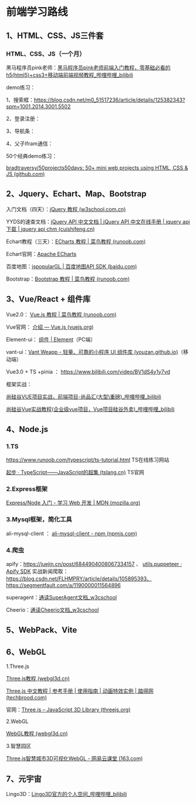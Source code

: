 # 前端学习路线

## 1、HTML、CSS、JS三件套

### HTML、CSS、JS（一个月）

黑马程序员pink老师：[黑马程序员pink老师前端入门教程，零基础必看的h5(html5)+css3+移动端前端视频教程_哔哩哔哩_bilibili](https://www.bilibili.com/video/BV14J4114768)

demo练习：

1、搜索框：https://blog.csdn.net/m0_51517236/article/details/125382343?spm=1001.2014.3001.5502

2、登录注册：

3、导航条：

4、父子Ifram通信：

50个经典demo练习：

[bradtraversy/50projects50days: 50+ mini web projects using HTML, CSS & JS (github.com)](https://github.com/bradtraversy/50projects50days)

## 2、Jquery、Echart、Map、Bootstrap

入门文档（四天）：[jQuery 教程 (w3school.com.cn)](https://www.w3school.com.cn/jquery/index.asp)

YYDS的速查文档：[jQuery API 中文文档 | jQuery API 中文在线手册 | jquery api 下载 | jquery api chm (cuishifeng.cn)](https://jquery.cuishifeng.cn/)

Echart教程（三天）：[ECharts 教程 | 菜鸟教程 (runoob.com)](https://www.runoob.com/echarts/echarts-tutorial.html)

Echart官网：[Apache ECharts](https://echarts.apache.org/zh/index.html)

百度地图：[jspopularGL | 百度地图API SDK (baidu.com)](https://lbsyun.baidu.com/index.php?title=jspopularGL)

Bootstrap：[Bootstrap 教程 | 菜鸟教程 (runoob.com)](https://www.runoob.com/bootstrap/bootstrap-tutorial.html)

## 3、Vue/React + 组件库

Vue2.0：  [Vue.js 教程 | 菜鸟教程 (runoob.com)](https://www.runoob.com/vue2/vue-tutorial.html)

Vue官网： [介绍 — Vue.js (vuejs.org)](https://cn.vuejs.org/v2/guide/)

Element-ui： [组件 | Element](https://element.eleme.cn/#/zh-CN/component/installation)（PC端）

vant-ui：[Vant Weapp - 轻量、可靠的小程序 UI 组件库 (youzan.github.io)](https://youzan.github.io/vant-weapp/)（移动端）

Vue3.0 + TS +pinia ： https://www.bilibili.com/video/BV1dS4y1y7vd

框架实战：

[尚硅谷VUE项目实战，前端项目-尚品汇(大型\重磅)_哔哩哔哩_bilibili](https://www.bilibili.com/video/BV1Vf4y1T7bw)

[尚硅谷Vue实战教程(企业级vue项目，Vue项目硅谷外卖)_哔哩哔哩_bilibili](https://www.bilibili.com/video/BV1Lp411d7w4?vd_source=b5b5fe52b52457f18d91cc3526d42736)

## 4、Node.js

### 1.TS

https://www.runoob.com/typescript/ts-tutorial.html  TS在线练习网站

[起步 · TypeScript——JavaScript的超集 (tslang.cn)](https://www.tslang.cn/samples/index.html) TS官网

### 2.Express框架

[Express/Node 入门 - 学习 Web 开发 | MDN (mozilla.org)](https://developer.mozilla.org/zh-CN/docs/Learn/Server-side/Express_Nodejs/Introduction)

### 3.Mysql框架，简化工具

ali-mysql-client ： [ali-mysql-client - npm (npmjs.com)](https://www.npmjs.com/package/ali-mysql-client)

### 4.爬虫

apify：https://juejin.cn/post/6844904008067334157 、 [utils.puppeteer · Apify SDK](https://sdk.apify.com/docs/api/puppeteer)
实战新闻爬取：https://blog.csdn.net/FLHMPRY/article/details/105895393、https://segmentfault.com/a/1190000011564896

superagent：[通读SuperAgent文档_w3cschool](https://www.w3cschool.cn/xhwqi/xhwqi-wp9n24sb.html)

Cheerio：[通读Cheerio文档_w3cschool](https://www.w3cschool.cn/xhwqi/xhwqi-3tb624sc.html)

## 5、WebPack、Vite

## 6、WebGL

1.Three.js

[Three.js教程 (webgl3d.cn)](http://www.webgl3d.cn/Three.js/)

[Three.js 中文教程 | 参考手册 | 使用指南 | 动画特效实例 | 踏得网 (techbrood.com)](https://techbrood.com/threejs/docs/)

官网：[Three.js – JavaScript 3D Library (threejs.org)](https://threejs.org/)

2.WebGL

[WebGL教程 (webgl3d.cn)](http://www.webgl3d.cn/WebGL/)

3.智慧园区

[Three.js智慧城市3D可视化WebGL - 网易云课堂 (163.com)](https://study.163.com/course/introduction.htm?courseId=1212233823&_trace_c_p_k2_=a61491ab23cf4dc2ade10045c140fefa)

## 7、元宇宙

Lingo3D：[Lingo3D官方的个人空间_哔哩哔哩_bilibili](https://space.bilibili.com/1810581995)
